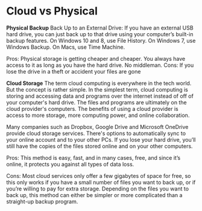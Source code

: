 # Cloud vs Physical 

**Physical Backup**
Back Up to an External Drive: If you have an external USB hard drive, you can
just back up to that drive using your computer’s built-in backup features. On
Windows 10 and 8, use File History. On Windows 7, use Windows Backup. On Macs,
use Time Machine.

Pros: Physical storage is getting cheaper and cheaper. You always have access
to it as long as you have the hard drive. No middleman.  Cons: If you lose the
drive in a theft or accident your files are gone

**Cloud Storage**
The term cloud computing is everywhere in the tech world. But the concept is
rather simple. In the simplest term, cloud computing is storing and accessing
data and programs over the internet instead of off of your computer's hard
drive. The files and programs are ultimately on the cloud provider's computers.
The benefits of using a cloud provider is access to more storage, more
computing power, and online collaboration. 

Many companies such as Dropbox, Google Drive and Microsoft OneDrive provide
cloud storage services. There's options to automatically sync to your online
account and to your other PCs. If you lose your hard drive, you’ll still have
the copies of the files stored online and on your other computers.

Pros: This method is easy, fast, and in many cases, free, and since it’s
online, it protects you against all types of data loss. 

Cons: Most cloud services only offer a few gigabytes of space for free, so this
only works if you have a small number of files you want to back up, or if
you’re willing to pay for extra storage. Depending on the files you want to
back up, this method can either be simpler or more complicated than a
straight-up backup program.
